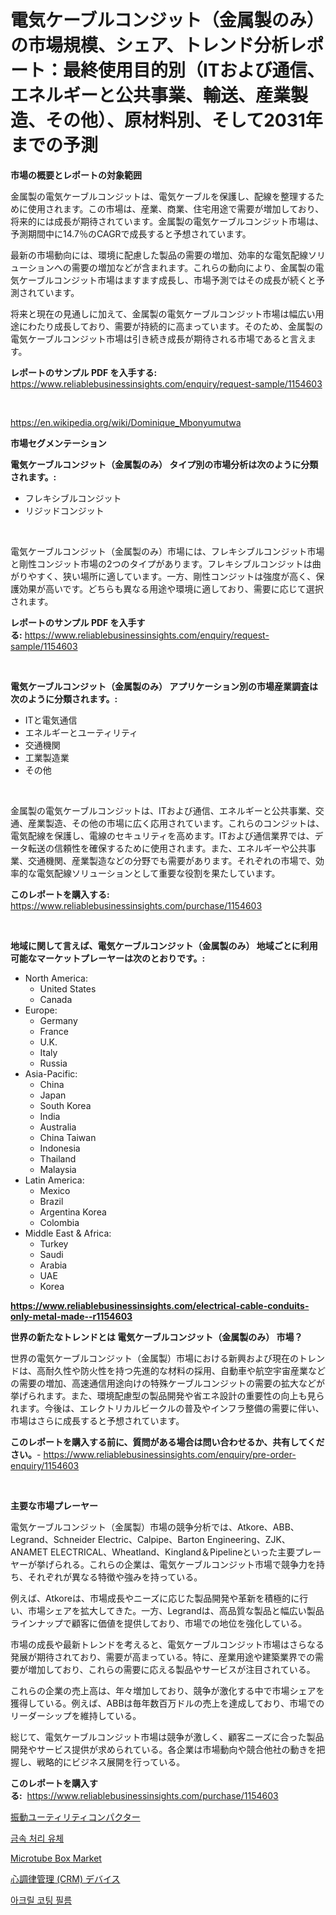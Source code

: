 <p><h1>電気ケーブルコンジット（金属製のみ）の市場規模、シェア、トレンド分析レポート：最終使用目的別（ITおよび通信、エネルギーと公共事業、輸送、産業製造、その他）、原材料別、そして2031年までの予測</h1></p><p><strong>市場の概要とレポートの対象範囲</strong></p>
<p><p>金属製の電気ケーブルコンジットは、電気ケーブルを保護し、配線を整理するために使用されます。この市場は、産業、商業、住宅用途で需要が増加しており、将来的には成長が期待されています。金属製の電気ケーブルコンジット市場は、予測期間中に14.7％のCAGRで成長すると予想されています。</p><p>最新の市場動向には、環境に配慮した製品の需要の増加、効率的な電気配線ソリューションへの需要の増加などが含まれます。これらの動向により、金属製の電気ケーブルコンジット市場はますます成長し、市場予測ではその成長が続くと予測されています。</p><p>将来と現在の見通しに加えて、金属製の電気ケーブルコンジット市場は幅広い用途にわたり成長しており、需要が持続的に高まっています。そのため、金属製の電気ケーブルコンジット市場は引き続き成長が期待される市場であると言えます。</p></p>
<p><strong>レポートのサンプル PDF を入手する:</strong> <a href="https://www.reliablebusinessinsights.com/enquiry/request-sample/1154603">https://www.reliablebusinessinsights.com/enquiry/request-sample/1154603</a></p>
<p>&nbsp;</p>
<p><a href="https://en.wikipedia.org/wiki/Dominique_Mbonyumutwa">https://en.wikipedia.org/wiki/Dominique_Mbonyumutwa</a></p>
<p><strong>市場セグメンテーション</strong></p>
<p><strong>電気ケーブルコンジット（金属製のみ） タイプ別の市場分析は次のように分類されます。:</strong></p>
<p><ul><li>フレキシブルコンジット</li><li>リジッドコンジット</li></ul></p>
<p>&nbsp;</p>
<p><p>電気ケーブルコンジット（金属製のみ）市場には、フレキシブルコンジット市場と剛性コンジット市場の2つのタイプがあります。フレキシブルコンジットは曲がりやすく、狭い場所に適しています。一方、剛性コンジットは強度が高く、保護効果が高いです。どちらも異なる用途や環境に適しており、需要に応じて選択されます。</p></p>
<p><strong>レポートのサンプル PDF を入手する:</strong>&nbsp;<a href="https://www.reliablebusinessinsights.com/enquiry/request-sample/1154603">https://www.reliablebusinessinsights.com/enquiry/request-sample/1154603</a></p>
<p>&nbsp;</p>
<p><strong> 電気ケーブルコンジット（金属製のみ） アプリケーション別の市場産業調査は次のように分類されます。:</strong></p>
<p><ul><li>ITと電気通信</li><li>エネルギーとユーティリティ</li><li>交通機関</li><li>工業製造業</li><li>その他</li></ul></p>
<p>&nbsp;</p>
<p><p>金属製の電気ケーブルコンジットは、ITおよび通信、エネルギーと公共事業、交通、産業製造、その他の市場に広く応用されています。これらのコンジットは、電気配線を保護し、電線のセキュリティを高めます。ITおよび通信業界では、データ転送の信頼性を確保するために使用されます。また、エネルギーや公共事業、交通機関、産業製造などの分野でも需要があります。それぞれの市場で、効率的な電気配線ソリューションとして重要な役割を果たしています。</p></p>
<p><strong>このレポートを購入する:</strong>&nbsp; <a href="https://www.reliablebusinessinsights.com/purchase/1154603">https://www.reliablebusinessinsights.com/purchase/1154603</a></p>
<p>&nbsp;</p>
<p><strong>地域に関して言えば、電気ケーブルコンジット（金属製のみ） 地域ごとに利用可能なマーケットプレーヤーは次のとおりです。:</strong></p>
<p><ul>
    <li>
        North America:
        <ul>
            <li>United States</li>
            <li>Canada</li>
        </ul>
    </li>
    <li>
        Europe:
        <ul>
            <li>Germany</li>
            <li>France</li>
            <li>U.K.</li>
            <li>Italy</li>
            <li>Russia</li>
        </ul>
    </li>
    <li>
        Asia-Pacific:
        <ul>
            <li>China</li>
            <li>Japan</li>
            <li>South Korea</li>
            <li>India</li>
            <li>Australia</li>
            <li>China Taiwan</li>
            <li>Indonesia</li>
            <li>Thailand</li>
            <li>Malaysia</li>
        </ul>
    </li>
    <li>
        Latin America:
        <ul>
            <li>Mexico</li>
            <li>Brazil</li>
            <li>Argentina Korea</li>
            <li>Colombia</li>
        </ul>
    </li>
    <li>
        Middle East & Africa:
        <ul>
            <li>Turkey</li>
            <li>Saudi</li>
            <li>Arabia</li>
            <li>UAE</li>
            <li>Korea</li>
        </ul>
    </li>
    </ul></p>
<p><strong><a href="https://www.reliablebusinessinsights.com/electrical-cable-conduits-only-metal-made--r1154603">https://www.reliablebusinessinsights.com/electrical-cable-conduits-only-metal-made--r1154603</a></strong>&nbsp;</p>
<p><strong>世界の新たなトレンドとは 電気ケーブルコンジット（金属製のみ） 市場？</strong></p>
<p><p>世界の電気ケーブルコンジット（金属製）市場における新興および現在のトレンドは、高耐久性や防火性を持つ先進的な材料の採用、自動車や航空宇宙産業などの需要の増加、高速通信用途向けの特殊ケーブルコンジットの需要の拡大などが挙げられます。また、環境配慮型の製品開発や省エネ設計の重要性の向上も見られます。今後は、エレクトリカルビークルの普及やインフラ整備の需要に伴い、市場はさらに成長すると予想されています。</p></p>
<p><strong>このレポートを購入する前に、質問がある場合は問い合わせるか、共有してください。</strong>- <a href="https://www.reliablebusinessinsights.com/enquiry/pre-order-enquiry/1154603">https://www.reliablebusinessinsights.com/enquiry/pre-order-enquiry/1154603</a></p>
<p>&nbsp;</p>
<p><strong>主要な市場プレーヤー</strong></p>
<p><p>電気ケーブルコンジット（金属製）市場の競争分析では、Atkore、ABB、Legrand、Schneider Electric、Calpipe、Barton Engineering、ZJK、ANAMET ELECTRICAL、Wheatland、Kingland＆Pipelineといった主要プレーヤーが挙げられる。これらの企業は、電気ケーブルコンジット市場で競争力を持ち、それぞれが異なる特徴や強みを持っている。</p><p>例えば、Atkoreは、市場成長やニーズに応じた製品開発や革新を積極的に行い、市場シェアを拡大してきた。一方、Legrandは、高品質な製品と幅広い製品ラインナップで顧客に価値を提供しており、市場での地位を強化している。</p><p>市場の成長や最新トレンドを考えると、電気ケーブルコンジット市場はさらなる発展が期待されており、需要が高まっている。特に、産業用途や建築業界での需要が増加しており、これらの需要に応える製品やサービスが注目されている。</p><p>これらの企業の売上高は、年々増加しており、競争が激化する中で市場シェアを獲得している。例えば、ABBは毎年数百万ドルの売上を達成しており、市場でのリーダーシップを維持している。</p><p>総じて、電気ケーブルコンジット市場は競争が激しく、顧客ニーズに合った製品開発やサービス提供が求められている。各企業は市場動向や競合他社の動きを把握し、戦略的にビジネス展開を行っている。</p></p>
<p><strong>このレポートを購入する:</strong>&nbsp;&nbsp;<a href="https://www.reliablebusinessinsights.com/purchase/1154603">https://www.reliablebusinessinsights.com/purchase/1154603</a></p>
<p><p><a href="https://medium.com/@amirhossen31/%E6%8C%AF%E5%8B%95%E3%83%A6%E3%83%BC%E3%83%86%E3%82%A3%E3%83%AA%E3%83%86%E3%82%A3%E3%82%B3%E3%83%B3%E3%83%91%E3%82%AF%E3%82%BF%E5%B8%82%E5%A0%B4%E3%81%AE%E3%83%88%E3%83%AC%E3%83%B3%E3%83%89%E3%81%A8%E5%88%86%E6%9E%90-%E5%B0%86%E6%9D%A5%E3%81%AE%E6%88%90%E9%95%B7%E3%81%AE%E6%A9%9F%E4%BC%9A%E3%81%A8%E8%AA%B2%E9%A1%8C-2024%E5%B9%B4-2031%E5%B9%B4-43447814b741">振動ユーティリティコンパクター</a></p><p><a href="https://github.com/durgin521/Market-Research-Report-List-1/blob/main/5973919140253.md">금속 처리 유체</a></p><p><a href="https://github.com/gracielawharr/Market-Research-Report-List-1/blob/main/microtube-box-market.md">Microtube Box Market</a></p><p><a href="https://medium.com/@amirhossen31/%E8%A3%BD%E5%93%81%E3%82%BF%E3%82%A4%E3%83%97-%E3%83%9A%E3%83%BC%E3%82%B9%E3%83%A1%E3%83%BC%E3%82%AB%E3%83%BC-icd-crt-%E3%82%A8%E3%83%B3%E3%83%89%E3%83%A6%E3%83%BC%E3%82%B9-%E5%BE%90%E8%84%88-%E9%A0%BB%E8%84%88-%E5%BF%83%E4%B8%8D%E5%85%A8-%E3%81%9D%E3%81%AE%E4%BB%96-%E3%81%8A%E3%82%88%E3%81%B3%E5%9C%B0%E5%9F%9F2024-2031%E5%B9%B4%E3%81%AB%E3%82%88%E3%82%8B%E5%BF%83%E8%87%93%E3%83%AA%E3%82%BA%E3%83%A0%E7%AE%A1%E7%90%86-crm-%E3%83%87%E3%83%90%E3%82%A4%E3%82%B9%E5%B8%82%E5%A0%B4%E3%83%AC%E3%83%9D%E3%83%BC%E3%83%88-917e03ee9be0">心調律管理 (CRM) デバイス</a></p><p><a href="https://medium.com/@juddmetz/%EA%B8%80%EB%A1%9C%EB%B2%8C-%EC%95%84%ED%81%AC%EB%A6%B4-%EC%BD%94%ED%8C%85-%ED%95%84%EB%A6%84-%EC%8B%9C%EC%9E%A5-%EA%B7%9C%EB%AA%A8%EB%8A%94-%EC%97%B0%ED%8F%89%EA%B7%A0-%EC%84%B1%EC%9E%A5%EB%A5%A0-%EC%97%90-%EB%8F%84%EB%8B%AC%ED%95%A0-%EA%B2%83%EC%9C%BC%EB%A1%9C-%EC%98%88%EC%83%81%EB%90%98%EB%A9%B0-%EC%9D%B4-%EB%B3%B4%EA%B3%A0%EC%84%9C%EB%8A%94-2024%EB%85%84%EB%B6%80%ED%84%B0-2031%EB%85%84%EA%B9%8C%EC%A7%80%EC%9D%98-%EC%8B%9C%EC%9E%A5-%EC%84%B1%EC%9E%A5-%ED%8A%B8%EB%A0%8C%EB%93%9C-%EA%B8%B0%ED%9A%8C-%EB%B0%8F-%EC%98%88%EC%B8%A1%EC%9D%84-%EB%8B%A4%EB%A3%B9%EB%8B%88%EB%8B%A4-c5a4a301b123">아크릴 코팅 필름</a></p></p>